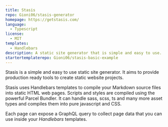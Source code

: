 ```yaml
---
title: Stasis
repo: Gioni06/stasis-generator
homepage: https://getstasis.com/
language:
  - Typescript
license:
  - MIT
templates:
  - Handlebars
description: A static site generator that is simple and easy to use.
startertemplaterepo: Gioni06/stasis-basic-example
---
```


Stasis is a simple and easy to use static site generator. It aims to provide production ready tools to create static website projects.

Stasis uses Handlebars templates to compile your Markdown source files into static HTML web pages. Scripts and styles are compiled using the powerful Parcel Bundler. It can handle sass, scss, ts and many more asset types and compiles them into pure javascript and CSS.

Each page can expose a GraphQL query to collect page data that you can use inside your _Handlebars_ templates.
